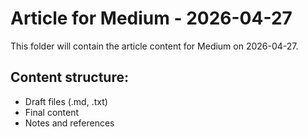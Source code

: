 # Article for Medium - 2026-04-27

This folder will contain the article content for Medium on 2026-04-27.

## Content structure:
- Draft files (.md, .txt)
- Final content
- Notes and references
